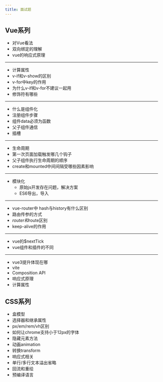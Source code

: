 ```yaml
---
title: 面试题
---
```


## Vue系列
* 对Vue看法
* 双向绑定的理解
* vue的响应式原理
---
* 计算属性
* v-if和v-show的区别
* v-for中key的作用
* 为什么v-if和v-for不建议一起用
* 修饰符有哪些
---
* 什么是组件化
* 注册组件步骤
* 组件data必须为函数
* 父子组件通信
* 插槽
---
* 生命周期
* 第一次页面加载触发哪几个钩子
* 父子组件执行生命周期的顺序
* create和mounted中间间隔受哪些因素影响
---
* 模块化
  * 原始js开发存在问题，解决方案
  * ES6导出，导入
---
* vue-router中 hash与history有什么区别
* 路由传参的方式
* $router和$route区别
* keep-alive的作用
---
* vue的$nextTick
* vue组件和插件的不同
---
* vue3提升体现在哪
* vite
* Composition API
* 响应式原理
* 计算属性


## CSS系列
* 盒模型
* 选择器和继承属性
* px/em/rem/vh区别
* 如何让chrome支持小于12px的字体
* 隐藏元素方法
* 动画animation
* 转换transform
* 响应式相关
* 单行/多行文本溢出省略
* 回流和重绘
* 预编译语言
